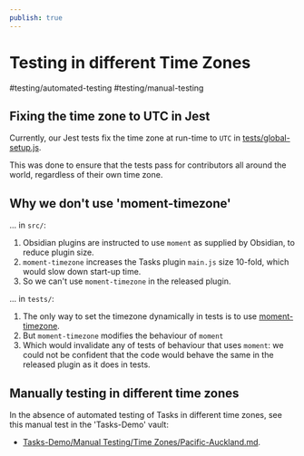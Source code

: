 ```yaml
---
publish: true
---
```


# Testing in different Time Zones

<span class="related-pages">#testing/automated-testing #testing/manual-testing</span>

## Fixing the time zone to UTC in Jest

Currently, our Jest tests fix the time zone at run-time to `UTC` in [tests/global-setup.js](https://github.com/obsidian-tasks-group/obsidian-tasks/blob/main/tests/global-setup.js).

This was done to ensure that the tests pass for contributors all around the world, regardless of their own time zone.

## Why we don't use 'moment-timezone'

... in `src/`:

1. Obsidian plugins are instructed to use `moment` as supplied by Obsidian, to reduce plugin size.
1. `moment-timezone` increases the Tasks plugin `main.js` size 10-fold, which would slow down start-up time.
1. So we can't use `moment-timezone` in the released plugin.

... in `tests/`:

1. The only way to set the timezone dynamically in tests is to use [moment-timezone](https://momentjs.com/timezone/docs/).
1. But `moment-timezone` modifies the behaviour of `moment`
1. Which would invalidate any of tests of behaviour that uses `moment`: we could not be confident that the code would behave the same in the released plugin as it does in tests.

## Manually testing in different time zones

In the absence of automated testing of Tasks in different time zones, see this manual test in the 'Tasks-Demo' vault:

- [Tasks-Demo/Manual Testing/Time Zones/Pacific-Auckland.md](https://github.com/obsidian-tasks-group/obsidian-tasks/blob/main/resources/sample_vaults/Tasks-Demo/Manual%20Testing/Time%20Zones/Pacific-Auckland.md).
